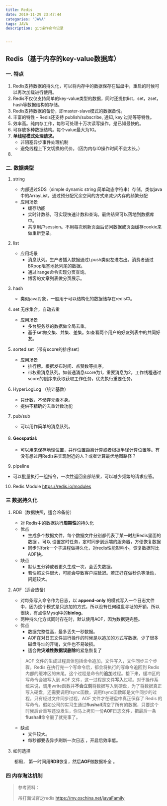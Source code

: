 ```yaml
---
title: Redis
date: 2019-11-29 23:47:44 
categories: "JAVA" 
tags: JAVA
description: git操作命令记录


---
```




## Redis（基于内存的key-value数据库）

###  一.  特点

1. Redis支持数据的持久化，可以将内存中的数据保存在磁盘中，重启的时候可以再次加载进行使用。
2. Redis不仅仅支持简单的key-value类型的数据，同时还提供list，set，zset，hash等数据结构的存储。
3. Redis支持数据的备份，即master-slave模式的数据备份。
4. 丰富的特性 – Redis还支持 publish/subscribe, 通知, key 过期等等特性。
5. 效率高。纯内存工作，每秒可处理十万次读写操作，是已知最快的。
6. 可存放多种数据结构。每个value最大为1G。
7. **单线程模式处理请求。** 
   * 非阻塞异步事件处理机制
   * 避免线程上下文切换的代价。（因为内存IO操作时间不会太长。）
8. 

### 二. 数据类型

1. string
   * 内部通过SDS（simple dynamic string 简单动态字符串）存储，类似java中的ArrayList。通过预分配冗余空间的方式来减少内存的频繁分配
   * 应用场景
     * 缓存功能
     * 实时计数器，可实现快速计数和查询。最终结果可以落地到数据库中。
     * 共享用户session。不用每次刷新页面后访问数据或页面缓存cookie来做重新登录。
   
2. list 
   * 应用场景
     * 消息队列。生产者插入数据通过Lpush类似左进右出。消费者通过BRpop阻塞地抢列尾的数据。
     * 通过irange命令实现分页查询。
     * 博客的文章列表做分页展示。
   
3. hash 
   
   * 类似java对象，一般用于可以结构化的数据储存在redis中。
   
4. set 无序集合，自动去重
   * 应用场景
     * 多台服务器的数据做全局去重。
     * 基于set做交集、并集、差集。如查看两个用户的好友列表中的共同好友。
   
5. sorted set（带有score的排序set）
   * 应用场景
     * 排行榜。根据发布时间、点赞数等排序。
     * 带权重消息队列。如普通消息score为1，重要消息为2。工作线程通过score的倒序来获取获取工作任务，优先执行重要任务。
   
6. HyperLogLog （统计基数）

   * 只计数，不储存元素本身。
   *  提供不精确的去重计数功能 

7. pub/sub 

   * 可以用作简单的消息队列。 

8. #### Geospatial:

   * 可以用来保存地理位置，并作位置距离计算或者根据半径计算位置等。有没有想过用Redis来实现附近的人？或者计算最优地图路径？

9.  pipeline 

   * 可以批量执行一组指令，一次性返回全部结果，可以减少频繁的请求应答。 

10. Redis Module   https://redis.io/modules 

### 三  数据持久化

1. RDB（数据快照，适合冷备份）

   *  对 Redis中的数据执行**周期性**的持久化 
   * 优点
     *  生成多个数据文件，每个数据文件分别都代表了某一时刻Redis里面的数据 。可以 设置定时任务，定时同步到远端的服务器，方便恢复数据
     * 同步时fork一个子进程做持久化，对redis性能影响小，恢复数据时比AOF快。
   * 缺点
     * 默认五分钟或者更久生成一次，会丢失数据。
     * 若快照文件很大，可能会导致客户端延迟。若正好在做秒杀等活动，问题较大。

2. AOF（适合热备）

   *  对每条写入命令作为日志，以 **append-only** 的模式写入一个日志文件中，因为这个模式是只追加的方式，所以没有任何磁盘寻址的开销，所以很快，有点像Mysql中的**binlog**。 
   * 两种持久化方式同时存在时，默认使用AOF，因为数据更完整。
   * 优点
     * 数据完整性高，最多丢失一秒数据。
     *  AOF在对日志文件进行操作的时候是以追加的方式写数据，少了很多磁盘寻址的开销，文件也不易破损。
     *  适合做**灾难性数据误删除**的紧急恢复了

   > AOF 文件的生成过程具体包括命令追加，文件写入，文件同步三个步骤。Redis 在执行完一个写命令后，都会将执行的写命令追回到 Redis 内部的缓冲区的末尾。这个过程是命令的**追加**过程。接下来，缓冲区的写命令会被写入到 AOF 文件，这一过程是文件**写入**过程。对于操作系统来说，调用write函数并**不会立刻**将数据写入到硬盘，为了将数据真正写入硬盘，还需要调用fsync函数，调用fsync函数即是文件同步的过程。只有经过文件同步过程，AOF 文件才在硬盘中真正保存了 Redis 的写命令。假如公司的实习生通过**flushall**清空了所有的数据，只要这个时候后台重写还没发生，你马上拷贝一份**AOF**日志文件，把最后一条**flushall**命令删了就完事了。

   * 缺点
     * 文件较大。
     *  每秒都要去异步刷新一次日志 ，开启后效率低。

3. 如何选择

   ​	都用， 第一时间用**RDB**恢复，然后**AOF**做数据补全 。

### 四  内存淘汰机制































> 参考资料：
>
> 吊打面试官之redis  https://my.oschina.net/javaFamily 